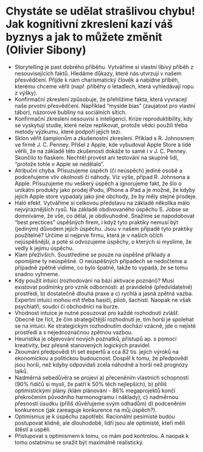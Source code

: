 # Chystáte se udělat strašlivou chybu! Jak kognitivní zkreslení kazí váš byznys a jak to můžete změnit (Olivier Sibony)
* Storytelling je past dobrého příběhu. Vytváříme si vlastní líbivý příběh z nesouvisejících faktů. Hledáme důkazy, které nás utvrzují v našem přesvědčení. Přijde k nám charismatický člověk a nabídne příběh, kterému chceme věřit (např. příběhy o letadlech, která vyhledávají ropu z výšky).
* Konfirmační zkreslení způsobuje, že přehlížíme fakta, která vyvracejí naše prvotní přesvědčení. Například “myside bias” (zaujatost pro vlastní tábor), názorové bubliny na sociálních sítích.
* Konfirmační zkreslení nesouvisí s inteligencí. Krize reproduktibility, kdy se vyskytují studie, které nelze replikovat, protože vědci použili třeba metody výzkumu, které podpoří jejich tezi. 
* Sklon věřit šampionům a zkušenostní zkreslení. Příklad s R. Johnosnem ve firmě J. C. Penney. Přišel z Apple, kde vybudoval Apple Store a lidé věřili, že na základě této zkušenosti dokáže to samé i v J. C. Penney. Skončilo to fiaskem. Nechtěl provést ani testování na skupině lidí, “protože tohle v Apple se nedělalo”. 
* Atribuční chyba. Přisuzujeme úspěch (či neúspěch) jediné osobě a podceňujeme vliv okolností či náhody. Viz výše, případ R. Johnsona a Apple. Přisuzujeme mu veškerý úspěch a ignorujeme fakt, že šlo o unikátní produkty jako prodej iPodu, iPhone a iPad a je možné, že kdyby jejich Apple store vypadaly jako jiné obchody, že by měly stejné prodeje.
* Haló efekt. Vytváříme si celkovou představu na základě několika málo nejvýraznějších rysů. Na základě obdivovaného úspěchu S. Jobse se domníváme, že vše, co dělal, je obdivuhodné. Snažíme se napodobovat “best prectices” úspěšných firem, i když tyto praktiky nemusí být (jediným) důvodem jejich úspěchu. Jsou v našem případě tyto praktiky použitelné? Určíme si nejprve firmu, která je v našich očích nejúspěšnější, a poté si odvozujeme úspěchy, o kterých si myslíme, že vedly k jejímu úspěchu. 
* Klam přeživších. Soustředíme se pouze na úspěšné příklady a opomíjíme ty neúspěšné. O neúspěšných případech se nedočteme a případně zpětně vidíme, co bylo špatně, takže to vypadá, že se tomu snadno vyhneme.
* Kdy použít intuici (rozhodování na bázi aktivace poznání)? Musí existovat podmínky pro vznik odbornosti: a) pravidelné (předvídatelné) prostředí, b) dostatečně dlouhá praxe a c) rychlá a jasná zpětná vazba. Expertní intuici mohou mít třeba hasiči, piloti, šachisti. Naopak ne však psychiatři, soudci či obchodníci na burze. 
* Vhodnost intuice je nutné posuzovat pro každé rozhodnutí zvlášť. Obecně lze říct, že čím strategičtější rozhodnutí je, tím horší je spolehat se na intuici. Ke strategickým rozhodnutím dochází vzácně, jde o nejisté prostředí a s nejednoznačnou zpětnou vazbou.
* Heuristika je objevování nových poznatků, přístupů ap. s pomocí kreativity, bez přesně stanovených logických pravidel.
* Zkoumání předpovědi tří set expertů a cca 82 tis. jejich výroků na ekonomickou a politickou budoucnost. Dospěl k tomu, že předpovědi jsou horší, než kdyby odpovídali zcela náhodně a horší než prognózy laiků.
* Nadměrná sebedůvěra se projeví a) přeceněním vlastních schopností (90% řidičů si myslí, že patří k 50% těch nejlepších), b) příliš optimistickými plány (klám plánování - 86% megaprojektů končí překročením původního harmonogramu i náklady), c) nadměrnou přesností úsudku (příliš důvěřujeme svým odhadům) d) podceněním konkurence (jak zareaguje konkurence na můj úspěch?).
* Optimismus je k úspěchu zapotřebí. Racionální pesimisté budou postupovat klidně, ale dlouhodobě, lídři jsou ale optimisté, kteří měli štěstí a uspěli.
* Přistupovat s optimismem k tomu, co mám pod kontrolou. A naopak k tomu ostatnímu se snažit být maximálně realistický.
